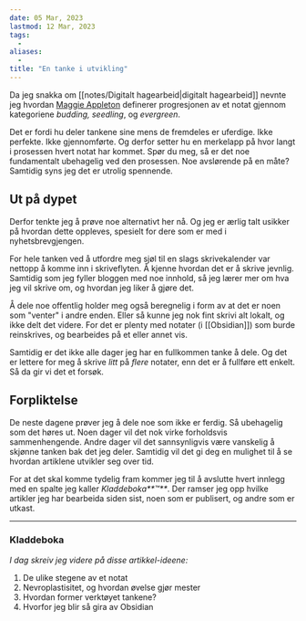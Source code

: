 ```yaml
---
date: 05 Mar, 2023
lastmod: 12 Mar, 2023
tags:
  - 
aliases:
  - 
title: "En tanke i utvikling"
---
```

Da jeg snakka om [[notes/Digitalt hagearbeid|digitalt hagearbeid]] nevnte jeg hvordan [Maggie Appleton](https://maggieappleton.com/?ref=simen-skriver) definerer progresjonen av et notat gjennom kategoriene _budding, seedling_, og _evergreen_.

Det er fordi hu deler tankene sine mens de fremdeles er uferdige. Ikke perfekte. Ikke gjennomførte. Og derfor setter hu en merkelapp på hvor langt i prosessen hvert notat har kommet. Spør du meg, så er det noe fundamentalt ubehagelig ved den prosessen. Noe avslørende på en måte? Samtidig syns jeg det er utrolig spennende.

## Ut på dypet

Derfor tenkte jeg å prøve noe alternativt her nå. Og jeg er ærlig talt usikker på hvordan dette oppleves, spesielt for dere som er med i nyhetsbrevgjengen.

For hele tanken ved å utfordre meg sjøl til en slags skrivekalender var nettopp å komme inn i skriveflyten. Å kjenne hvordan det er å skrive jevnlig. Samtidig som jeg fyller bloggen med noe innhold, så jeg lærer mer om hva jeg vil skrive om, og hvordan jeg liker å gjøre det.

Å dele noe offentlig holder meg også beregnelig i form av at det er noen som "venter" i andre enden. Eller så kunne jeg nok fint skrivi alt lokalt, og ikke delt det videre. For det er plenty med notater (i [[Obsidian]]) som burde reinskrives, og bearbeides på et eller annet vis.

Samtidig er det ikke alle dager jeg har en fullkommen tanke å dele. Og det er lettere for meg å skrive _litt_ på _flere_ notater, enn det er å fullføre ett enkelt. Så da gir vi det et forsøk.

## Forpliktelse

De neste dagene prøver jeg å dele noe som ikke er ferdig. Så ubehagelig som det høres ut. Noen dager vil det nok virke forholdsvis sammenhengende. Andre dager vil det sannsynligvis være vanskelig å skjønne tanken bak det jeg deler. Samtidig vil det gi deg en mulighet til å se hvordan artiklene utvikler seg over tid.

For at det skal komme tydelig fram kommer jeg til å avslutte hvert innlegg med en spalte jeg kaller _Kladdeboka**™**_. Der ramser jeg opp hvilke artikler jeg har bearbeida siden sist, noen som er publisert, og andre som er utkast.

---

### Kladdeboka

_I dag skreiv jeg videre på disse artikkel-ideene:_

1.  De ulike stegene av et notat
2.  Nevroplastisitet, og hvordan øvelse gjør mester
3.  Hvordan former verktøyet tankene?
4.  Hvorfor jeg blir så gira av Obsidian